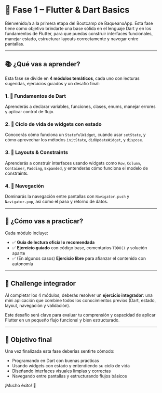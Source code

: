 # 🧱 Fase 1 – Flutter & Dart Basics

Bienvenido/a a la primera etapa del Bootcamp de BaqueanoApp.
Esta fase tiene como objetivo brindarte una base sólida en el lenguaje Dart y en los fundamentos de
Flutter, para que puedas construir interfaces funcionales, manejar estado, estructurar layouts
correctamente y navegar entre pantallas.

---

## 📚 ¿Qué vas a aprender?

Esta fase se divide en **4 módulos temáticos**, cada uno con lecturas sugeridas, ejercicios guiados
y un desafío final:

### 1. 🧠 Fundamentos de Dart

Aprenderás a declarar variables, funciones, clases, enums, manejar errores y aplicar control de
flujo.

### 2. 🔁 Ciclo de vida de widgets con estado

Conocerás cómo funciona un `StatefulWidget`, cuándo usar `setState`, y cómo aprovechar los métodos
`initState`, `didUpdateWidget`, y `dispose`.

### 3. 🎨 Layouts & Constraints

Aprenderás a construir interfaces usando widgets como `Row`, `Column`, `Container`, `Padding`,
`Expanded`, y entenderás cómo funciona el modelo de constraints.

### 4. 🧭 Navegación

Dominarás la navegación entre pantallas con `Navigator.push` y `Navigator.pop`, así como el paso y
retorno de datos.

---

## 🧪 ¿Cómo vas a practicar?

Cada módulo incluye:

- ✅ **Guía de lectura oficial o recomendada**
- ✅ **Ejercicio guiado** con código base, comentarios `TODO()` y solución aparte
- ✅ (En algunos casos) **Ejercicio libre** para afianzar el contenido con autonomía

---

## 🧩 Challenge integrador

Al completar los 4 módulos, deberás resolver un **ejercicio integrador**: una mini aplicación que
combine todos los conocimientos previos (Dart, estado, layout, navegación y validación).

Este desafío será clave para evaluar tu comprensión y capacidad de aplicar Flutter en un pequeño
flujo funcional y bien estructurado.

---

## 🎯 Objetivo final

Una vez finalizada esta fase deberías sentirte cómodo:

- Programando en Dart con buenas prácticas
- Usando widgets con estado y entendiendo su ciclo de vida
- Diseñando interfaces visuales limpias y correctas
- Navegando entre pantallas y estructurando flujos básicos

¡Mucho éxito! 🚀
